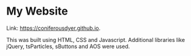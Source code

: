 # My Website

Link: <a href="https://coniferousdyer.github.io">https://coniferousdyer.github.io</a>.

This was built using HTML, CSS  and Javascript. Additional libraries like jQuery, tsParticles, sButtons and AOS were used.